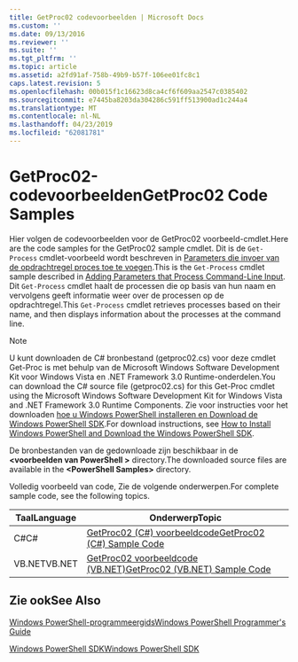 ```yaml
---
title: GetProc02 codevoorbeelden | Microsoft Docs
ms.custom: ''
ms.date: 09/13/2016
ms.reviewer: ''
ms.suite: ''
ms.tgt_pltfrm: ''
ms.topic: article
ms.assetid: a2fd91af-758b-49b9-b57f-106ee01fc8c1
caps.latest.revision: 5
ms.openlocfilehash: 00b015f1c16623d8ca4cf6f609aa2547c0385402
ms.sourcegitcommit: e7445ba8203da304286c591ff513900ad1c244a4
ms.translationtype: MT
ms.contentlocale: nl-NL
ms.lasthandoff: 04/23/2019
ms.locfileid: "62081781"
---
```

# <a name="getproc02-code-samples"></a><span data-ttu-id="845ea-102">GetProc02-codevoorbeelden</span><span class="sxs-lookup"><span data-stu-id="845ea-102">GetProc02 Code Samples</span></span>

<span data-ttu-id="845ea-103">Hier volgen de codevoorbeelden voor de GetProc02 voorbeeld-cmdlet.</span><span class="sxs-lookup"><span data-stu-id="845ea-103">Here are the code samples for the GetProc02 sample cmdlet.</span></span> <span data-ttu-id="845ea-104">Dit is de `Get-Process` cmdlet-voorbeeld wordt beschreven in [Parameters die invoer van de opdrachtregel proces toe te voegen](../cmdlet/adding-parameters-that-process-command-line-input.md).</span><span class="sxs-lookup"><span data-stu-id="845ea-104">This is the `Get-Process` cmdlet sample described in [Adding Parameters that Process Command-Line Input](../cmdlet/adding-parameters-that-process-command-line-input.md).</span></span> <span data-ttu-id="845ea-105">Dit `Get-Process` cmdlet haalt de processen die op basis van hun naam en vervolgens geeft informatie weer over de processen op de opdrachtregel.</span><span class="sxs-lookup"><span data-stu-id="845ea-105">This `Get-Process` cmdlet retrieves processes based on their name, and then displays information about the processes at the command line.</span></span>

> [!NOTE]
> <span data-ttu-id="845ea-106">U kunt downloaden de C# bronbestand (getproc02.cs) voor deze cmdlet Get-Proc is met behulp van de Microsoft Windows Software Development Kit voor Windows Vista en .NET Framework 3.0 Runtime-onderdelen.</span><span class="sxs-lookup"><span data-stu-id="845ea-106">You can download the C# source file (getproc02.cs) for this Get-Proc cmdlet using the Microsoft Windows Software Development Kit for Windows Vista and .NET Framework 3.0 Runtime Components.</span></span> <span data-ttu-id="845ea-107">Zie voor instructies voor het downloaden [hoe u Windows PowerShell installeren en Download de Windows PowerShell SDK](/powershell/developer/installing-the-windows-powershell-sdk).</span><span class="sxs-lookup"><span data-stu-id="845ea-107">For download instructions, see [How to Install Windows PowerShell and Download the Windows PowerShell SDK](/powershell/developer/installing-the-windows-powershell-sdk).</span></span>
>
> <span data-ttu-id="845ea-108">De bronbestanden van de gedownloade zijn beschikbaar in de  **\<voorbeelden van PowerShell >** directory.</span><span class="sxs-lookup"><span data-stu-id="845ea-108">The downloaded source files are available in the **\<PowerShell Samples>** directory.</span></span>

<span data-ttu-id="845ea-109">Volledig voorbeeld van code, Zie de volgende onderwerpen.</span><span class="sxs-lookup"><span data-stu-id="845ea-109">For complete sample code, see the following topics.</span></span>

|<span data-ttu-id="845ea-110">Taal</span><span class="sxs-lookup"><span data-stu-id="845ea-110">Language</span></span>|<span data-ttu-id="845ea-111">Onderwerp</span><span class="sxs-lookup"><span data-stu-id="845ea-111">Topic</span></span>|
|--------------|-----------|
|<span data-ttu-id="845ea-112">C#</span><span class="sxs-lookup"><span data-stu-id="845ea-112">C#</span></span>|[<span data-ttu-id="845ea-113">GetProc02 (C#) voorbeeldcode</span><span class="sxs-lookup"><span data-stu-id="845ea-113">GetProc02 (C#) Sample Code</span></span>](./getproc02-csharp-sample-code.md)|
|<span data-ttu-id="845ea-114">VB.NET</span><span class="sxs-lookup"><span data-stu-id="845ea-114">VB.NET</span></span>|[<span data-ttu-id="845ea-115">GetProc02 voorbeeldcode (VB.NET)</span><span class="sxs-lookup"><span data-stu-id="845ea-115">GetProc02 (VB.NET) Sample Code</span></span>](./getproc02-vb-net-sample-code.md)|

## <a name="see-also"></a><span data-ttu-id="845ea-116">Zie ook</span><span class="sxs-lookup"><span data-stu-id="845ea-116">See Also</span></span>

[<span data-ttu-id="845ea-117">Windows PowerShell-programmeergids</span><span class="sxs-lookup"><span data-stu-id="845ea-117">Windows PowerShell Programmer's Guide</span></span>](./windows-powershell-programmer-s-guide.md)

[<span data-ttu-id="845ea-118">Windows PowerShell SDK</span><span class="sxs-lookup"><span data-stu-id="845ea-118">Windows PowerShell SDK</span></span>](../windows-powershell-reference.md)